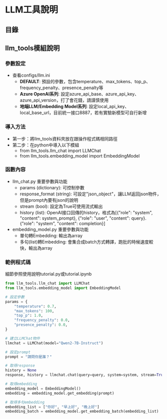 # LLM工具說明
## 目錄
## llm_tools模組說明
### 參數設定
- 查看configs/llm.ini
    - **DEFAULT**: 預設的參數，包含temperature、max_tokens、top_p、frequency_penalty、presence_penalty等
    - **Azure OpenAI系列**: 設定azure_api_base、azure_api_key、azure_api_version，打了會花錢，請謹慎使用
    - **地端LLM/Embedding Model系列**: 設定local_api_key、local_base_url，目前統一接口8887，若有實驗新模型可自行新增
  
### 導入方法
- 第一步：將llm_tools資料夾放在跟操作程式碼相同路徑
- 第二步：在python中導入以下模組
    - from llm_tools.llm_chat import LLMChat
    - from llm_tools.embedding_model import EmbeddingModel

### 函數內容
- llm_chat.py 重要參數與功能
    - params (dictionary): 可控制參數
    - response_format (string): 可設定"json_object"，讓LLM返回json物件，但是prompt內要有json的說明
    - stream (bool): 設定為True可使用流式輸出
    - history (list): OpenAI接口回傳的history，格式為[{"role": "system", "content": system_prompt}, {"role": "user", "content": query}. {"role": "system", "content": completion}]
- embedding_model.py 重要參數與功能
    - 單句轉Embedding: 輸出為array
    - 多句(list)轉Embedding: 會集合成batch方式轉譯，跑批的時候速度較快，輸出為array

### 範例程式碼
細節參照使用說明tutorial.py或tutorial.ipynb
```python
from llm_tools.llm_chat import LLMChat
from llm_tools.embedding_model import EmbeddingModel

# 設定參數
params = {
    "temperature": 0.7,
    "max_tokens": 100,
    "top_p": 1.0,
    "frequency_penalty": 0.0,
    "presence_penalty": 0.0,
}

# 建立LLMChat物件
llmchat = LLMChat(model="Qwen2-7B-Instruct")

# 設定prompt
prompt = "請問你是誰？"

# 取得response
history = None
response, history = llmchat.chat(query=query, system=system, stream=True)

# 取得embedding
embedding_model = EmbeddingModel()
embedding = embedding_model.get_embedding(prompt)

# 取得多句embedding
embedding_list = ["你好", "早上好", "晚上好"]
embedding_batch = embedding_model.get_embedding_batch(embedding_list)
```